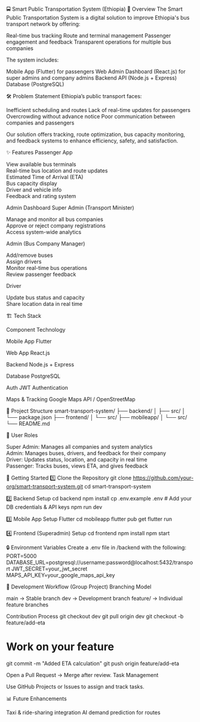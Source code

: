 🚍 Smart Public Transportation System (Ethiopia)
📌 Overview
The Smart Public Transportation System is a digital solution to improve Ethiopia's bus transport network by offering:

Real-time bus tracking
Route and terminal management
Passenger engagement and feedback
Transparent operations for multiple bus companies

The system includes:

Mobile App (Flutter) for passengers
Web Admin Dashboard (React.js) for super admins and company admins
Backend API (Node.js + Express)
Database (PostgreSQL)


🛠 Problem Statement
Ethiopia’s public transport faces:

Inefficient scheduling and routes
Lack of real-time updates for passengers
Overcrowding without advance notice
Poor communication between companies and passengers

Our solution offers tracking, route optimization, bus capacity monitoring, and feedback systems to enhance efficiency, safety, and satisfaction.

✨ Features
Passenger App

View available bus terminals  
Real-time bus location and route updates  
Estimated Time of Arrival (ETA)  
Bus capacity display  
Driver and vehicle info  
Feedback and rating system

Admin Dashboard
Super Admin (Transport Minister)

Manage and monitor all bus companies  
Approve or reject company registrations  
Access system-wide analytics

Admin (Bus Company Manager)

Add/remove buses  
Assign drivers  
Monitor real-time bus operations  
Review passenger feedback

Driver

Update bus status and capacity  
Share location data in real time


🏗 Tech Stack



Component
Technology



Mobile App
Flutter


Web App
React.js


Backend
Node.js + Express


Database
PostgreSQL


Auth
JWT Authentication


Maps & Tracking
Google Maps API / OpenStreetMap



📂 Project Structure
smart-transport-system/
├── backend/
│   ├── src/
│   └── package.json
├── frontend/
│   └── src/
├── mobileapp/
│   └── src/
└── README.md


👥 User Roles

Super Admin: Manages all companies and system analytics  
Admin: Manages buses, drivers, and feedback for their company  
Driver: Updates status, location, and capacity in real time  
Passenger: Tracks buses, views ETA, and gives feedback


🚀 Getting Started
1️⃣ Clone the Repository
git clone https://github.com/your-org/smart-transport-system.git
cd smart-transport-system

2️⃣ Backend Setup
cd backend
npm install
cp .env.example .env   # Add your DB credentials & API keys
npm run dev

3️⃣ Mobile App Setup
Flutter
cd mobileapp
flutter pub get
flutter run

4️⃣ Frontend (Superadmin) Setup
cd frontend
npm install
npm start


🔒 Environment Variables
Create a .env file in /backend with the following:
PORT=5000
DATABASE_URL=postgresql://username:password@localhost:5432/transport
JWT_SECRET=your_jwt_secret
MAPS_API_KEY=your_google_maps_api_key


📅 Development Workflow (Group Project)
Branching Model

main → Stable branch
dev → Development branch
feature/<feature-name> → Individual feature branches

Contribution Process
git checkout dev
git pull origin dev
git checkout -b feature/add-eta
# Work on your feature
git commit -m "Added ETA calculation"
git push origin feature/add-eta

Open a Pull Request → Merge after review.
Task Management

Use GitHub Projects or Issues to assign and track tasks.


📊 Future Enhancements

Taxi & ride-sharing integration
AI demand prediction for routes
